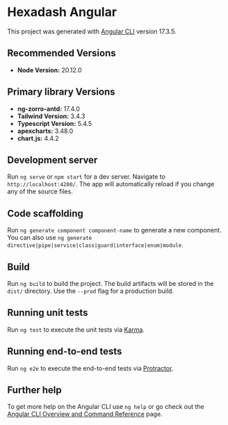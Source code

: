 # Hexadash Angular

This project was generated with [Angular CLI](https://github.com/angular/angular-cli) version 17.3.5.

## Recommended Versions

- **Node Version:** 20.12.0

## Primary library Versions

- **ng-zorro-antd:** 17.4.0
- **Tailwind Version:** 3.4.3
- **Typescript Version:** 5.4.5
- **apexcharts:** 3.48.0
- **chart.js:** 4.4.2


## Development server

Run `ng serve` or `npm start` for a dev server. Navigate to `http://localhost:4200/`. The app will automatically reload if you change any of the source files.

## Code scaffolding

Run `ng generate component component-name` to generate a new component. You can also use `ng generate directive|pipe|service|class|guard|interface|enum|module`.

## Build

Run `ng build` to build the project. The build artifacts will be stored in the `dist/` directory. Use the `--prod` flag for a production build.

## Running unit tests

Run `ng test` to execute the unit tests via [Karma](https://karma-runner.github.io).

## Running end-to-end tests

Run `ng e2e` to execute the end-to-end tests via [Protractor](http://www.protractortest.org/).

## Further help

To get more help on the Angular CLI use `ng help` or go check out the [Angular CLI Overview and Command Reference](https://angular.io/cli) page.
